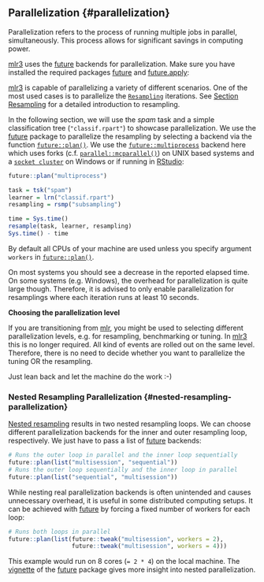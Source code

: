 ## Parallelization {#parallelization}

Parallelization refers to the process of running multiple jobs in parallel, simultaneously.
This process allows for significant savings in computing power.

[mlr3](https://mlr3.mlr-org.com) uses the [future](https://cran.r-project.org/package=future) backends for parallelization.
Make sure you have installed the required packages [future](https://cran.r-project.org/package=future) and [future.apply](https://cran.r-project.org/package=future.apply):

[mlr3](https://mlr3.mlr-org.com) is capable of parallelizing a variety of different scenarios.
One of the most used cases is to parallelize the [`Resampling`](https://mlr3.mlr-org.com/reference/Resampling.html) iterations.
See [Section Resampling](#resampling) for a detailed introduction to resampling.

In the following section, we will use the _spam_ task and a simple classification tree (`"classif.rpart"`) to showcase parallelization.
We use the [future](https://cran.r-project.org/package=future) package to parallelize the resampling by selecting a backend via the function [`future::plan()`](https://www.rdocumentation.org/packages/future/topics/plan).
We use the [`future::multiprocess`](https://www.rdocumentation.org/packages/future/topics/multiprocess) backend here which uses forks (c.f. [`parallel::mcparallel()`](https://www.rdocumentation.org/packages/parallel/topics/mcparallel)) on UNIX based systems and a [`socket cluster`](https://www.rdocumentation.org/packages/parallel/topics/makePSockCluster) on Windows or if running in [RStudio](https://rstudio.com/):



```r
future::plan("multiprocess")

task = tsk("spam")
learner = lrn("classif.rpart")
resampling = rsmp("subsampling")

time = Sys.time()
resample(task, learner, resampling)
Sys.time() - time
```
By default all CPUs of your machine are used unless you specify argument `workers` in [`future::plan()`](https://www.rdocumentation.org/packages/future/topics/plan).

On most systems you should see a decrease in the reported elapsed time.
On some systems (e.g. Windows), the overhead for parallelization is quite large though.
Therefore, it is advised to only enable parallelization for resamplings where each iteration runs at least 10 seconds.

**Choosing the parallelization level**

If you are transitioning from [mlr](https://cran.r-project.org/package=mlr), you might be used to selecting different parallelization levels, e.g. for resampling, benchmarking or tuning.
In [mlr3](https://mlr3.mlr-org.com) this is no longer required.
All kind of events are rolled out on the same level.
Therefore, there is no need to decide whether you want to parallelize the tuning OR the resampling.

Just lean back and let the machine do the work :-)

### Nested Resampling Parallelization {#nested-resampling-parallelization}

[Nested resampling](#nested-resampling) results in two nested resampling loops.
We can choose different parallelization backends for the inner and outer resampling loop, respectively.
We just have to pass a list of [future](https://cran.r-project.org/package=future) backends:


```r
# Runs the outer loop in parallel and the inner loop sequentially
future::plan(list("multisession", "sequential"))
# Runs the outer loop sequentially and the inner loop in parallel
future::plan(list("sequential", "multisession"))
```

While nesting real parallelization backends is often unintended and causes unnecessary overhead, it is useful in some distributed computing setups.
It can be achieved with [future](https://cran.r-project.org/package=future) by forcing a fixed number of workers for each loop:


```r
# Runs both loops in parallel
future::plan(list(future::tweak("multisession", workers = 2),
                  future::tweak("multisession", workers = 4)))
```

This example would run on 8 cores (`= 2 * 4`) on the local machine.
The [vignette](https://cran.r-project.org/web/packages/future/vignettes/future-3-topologies.html) of the [future](https://cran.r-project.org/package=future) package gives more insight into nested parallelization.
